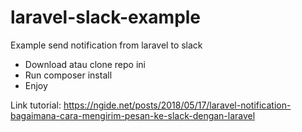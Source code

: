 # laravel-slack-example
Example send notification from laravel to slack
- Download atau clone repo ini
- Run composer install
- Enjoy

Link tutorial: https://ngide.net/posts/2018/05/17/laravel-notification-bagaimana-cara-mengirim-pesan-ke-slack-dengan-laravel
